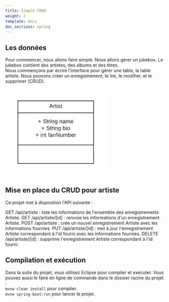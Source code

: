 ```yaml
---
title: Simple CRUD
weight: 2
template: docs
doc_sections: spring
---
```


## Les données

Pour commencer, nous allons faire simple.
Nous allons gérer un jukebox. Le jukebox contient des artistes, des albums et des titres.  
Nous commençons par écrire l'interface pour gérer une table, la table artiste.
Nous pouvons créer un enregistrement, le lire, le modifier, et le supprimer (CRUD).

![classe artiste](artiste.jpeg)

## Mise en place du CRUD pour artiste

Ce projet met à disposition l'API suivante :

GET /api/artiste : liste les informations de l'ensemble des enregistrements Artiste.
GET /api/artiste/[id] : renvoie les informations d'un enregistrement Artiste.
POST /api/artiste : crée un nouvel enregistrement Artiste avec les informations fournies.
PUT /api/artiste/[id] : met à jour l'enregistrement Artiste correspondant à l'id fourni avec les informations fournies.
DELETE /api/artiste/[id] : supprime l'enregistrement Artiste correspondant à l'id fourni.

## Compilation et exécution

Dans la suite du projet, vous utilisez Eclipse pour compiler et exécuter.
Vous pouvez aussi le faire en ligne de commande dans le dossier racine du projet :  
`mvnw clean install` pour compiler.  
`mvnw spring-boot:run` pour lancer le projet.
